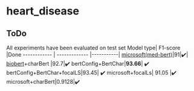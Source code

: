 # heart_disease
## ToDo


All experiments have been evaluated on test set 
Model type| F1-score |Done
------------ | ------------- |-----------|
[microsoft(med-bert)](https://huggingface.co/microsoft/BiomedNLP-PubMedBERT-base-uncased-abstract-fulltext)|91|✔️|
[biobert](https://github.com/dmis-lab/biobert/)+charBert |92.7|✔️
bertConfig+BertChar|**93.66**| ✔️
bertConfig+BertChar+focalLS|93.45| ✔️
microsoft+focalLs| 91.05 |✔️
microsoft+charBert|0.9128|✔️
